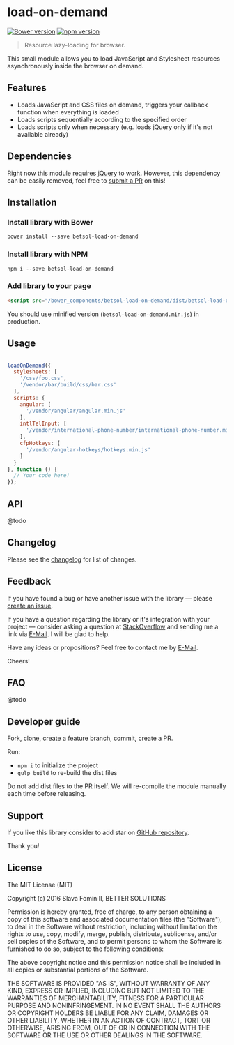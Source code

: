 # load-on-demand

[![Bower version](https://badge.fury.io/bo/betsol-load-on-demand.svg)](http://badge.fury.io/bo/betsol-load-on-demand)
[![npm version](https://badge.fury.io/js/betsol-load-on-demand.svg)](http://badge.fury.io/js/betsol-load-on-demand)


> Resource lazy-loading for browser.

This small module allows you to load JavaScript and Stylesheet resources
asynchronously inside the browser on demand.


## Features

- Loads JavaScript and CSS files on demand,
  triggers your callback function when everything is loaded
- Loads scripts sequentially according to the specified order
- Loads scripts only when necessary
  (e.g. loads jQuery only if it's not available already)


## Dependencies

Right now this module requires [jQuery][jquery] to work.
However, this dependency can be easily removed,
feel free to [submit a PR](#developer-guide) on this!


## Installation

### Install library with Bower

`bower install --save betsol-load-on-demand`


### Install library with NPM

`npm i --save betsol-load-on-demand`


### Add library to your page

``` html
<script src="/bower_components/betsol-load-on-demand/dist/betsol-load-on-demand.js"></script>
```

You should use minified version (`betsol-load-on-demand.min.js`) in production.


## Usage

```javascript

loadOnDemand({
  stylesheets: [
    '/css/foo.css',
    '/vendor/bar/build/css/bar.css'
  ],
  scripts: {
    angular: [
      '/vendor/angular/angular.min.js'
    ],
    intlTelInput: [
      '/vendor/international-phone-number/international-phone-number.min.js'
    ],
    cfpHotkeys: [
      '/vendor/angular-hotkeys/hotkeys.min.js'
    ]
  }
}, function () {
  // Your code here!
});

```


## API

@todo


## Changelog

Please see the [changelog][changelog] for list of changes.


## Feedback

If you have found a bug or have another issue with the library —
please [create an issue][new-issue].

If you have a question regarding the library or it's integration with your project —
consider asking a question at [StackOverflow][so-ask] and sending me a
link via [E-Mail][email]. I will be glad to help.

Have any ideas or propositions? Feel free to contact me by [E-Mail][email].

Cheers!


## FAQ

@todo


## Developer guide

Fork, clone, create a feature branch, commit, create a PR.

Run:

- `npm i` to initialize the project
- `gulp build` to re-build the dist files

Do not add dist files to the PR itself.
We will re-compile the module manually each time before releasing.


## Support

If you like this library consider to add star on [GitHub repository][repo-gh].

Thank you!


## License

The MIT License (MIT)

Copyright (c) 2016 Slava Fomin II, BETTER SOLUTIONS

Permission is hereby granted, free of charge, to any person obtaining a copy
of this software and associated documentation files (the "Software"), to deal
in the Software without restriction, including without limitation the rights
to use, copy, modify, merge, publish, distribute, sublicense, and/or sell
copies of the Software, and to permit persons to whom the Software is
furnished to do so, subject to the following conditions:

The above copyright notice and this permission notice shall be included in
all copies or substantial portions of the Software.

THE SOFTWARE IS PROVIDED "AS IS", WITHOUT WARRANTY OF ANY KIND, EXPRESS OR
IMPLIED, INCLUDING BUT NOT LIMITED TO THE WARRANTIES OF MERCHANTABILITY,
FITNESS FOR A PARTICULAR PURPOSE AND NONINFRINGEMENT. IN NO EVENT SHALL THE
AUTHORS OR COPYRIGHT HOLDERS BE LIABLE FOR ANY CLAIM, DAMAGES OR OTHER
LIABILITY, WHETHER IN AN ACTION OF CONTRACT, TORT OR OTHERWISE, ARISING FROM,
OUT OF OR IN CONNECTION WITH THE SOFTWARE OR THE USE OR OTHER DEALINGS IN
THE SOFTWARE.

  [changelog]: changelog.md
  [so-ask]:    http://stackoverflow.com/questions/ask?tags=javascript
  [email]:     mailto:s.fomin@betsol.ru
  [new-issue]: https://github.com/betsol/load-on-demand/issues/new
  [repo-gh]:   https://github.com/betsol/load-on-demand
  [jquery]:    https://github.com/jquery/jquery
